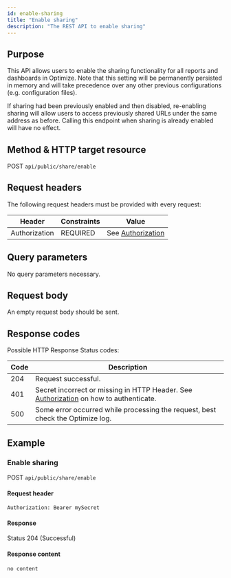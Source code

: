 ```yaml
---
id: enable-sharing
title: "Enable sharing"
description: "The REST API to enable sharing"
---
```


## Purpose

This API allows users to enable the sharing functionality for all reports and dashboards in Optimize. Note that this setting will be permanently persisted in memory and will take precedence over any other previous configurations (e.g. configuration files).

If sharing had been previously enabled and then disabled, re-enabling sharing will allow users to access previously shared URLs under the same address as before. Calling this endpoint when sharing is already enabled will have no effect.

## Method & HTTP target resource

POST `api/public/share/enable`

## Request headers

The following request headers must be provided with every request:

| Header        | Constraints | Value                                    |
| ------------- | ----------- | ---------------------------------------- |
| Authorization | REQUIRED    | See [Authorization](../../authorization) |

## Query parameters

No query parameters necessary.

## Request body

An empty request body should be sent.

## Response codes

Possible HTTP Response Status codes:

| Code | Description                                                                                                  |
| ---- | ------------------------------------------------------------------------------------------------------------ |
| 204  | Request successful.                                                                                          |
| 401  | Secret incorrect or missing in HTTP Header. See [Authorization](../../authorization) on how to authenticate. |
| 500  | Some error occurred while processing the request, best check the Optimize log.                               |

## Example

### Enable sharing

POST `api/public/share/enable`

#### Request header

`Authorization: Bearer mySecret`

#### Response

Status 204 (Successful)

#### Response content

```
no content
```
